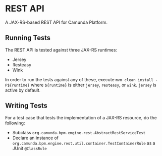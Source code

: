 REST API
========

A JAX-RS-based REST API for Camunda Platform.

Running Tests
-------------

The REST API is tested against three JAX-RS runtimes:

* Jersey
* Resteasy
* Wink

In order to run the tests against any of these, execute `mvn clean install -P${runtime}` where `${runtime}` is either `jersey`, `resteasy`, or `wink`. `jersey` is active by default.

Writing Tests
-------------

For a test case that tests the implementation of a JAX-RS resource, do the following:

* Subclass `org.camunda.bpm.engine.rest.AbstractRestServiceTest`
* Declare an instance of `org.camunda.bpm.engine.rest.util.container.TestContainerRule` as a JUnit `@ClassRule`
